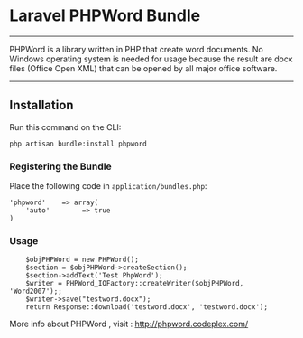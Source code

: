 # Laravel PHPWord Bundle

---

PHPWord is a library written in PHP that create word documents.
No Windows operating system is needed for usage because the result are docx files (Office Open XML) that can be opened by all major office software.

---

## Installation

Run this command on the CLI:

    php artisan bundle:install phpword

### Registering the Bundle

Place the following code in ``application/bundles.php``:


    'phpword'    => array(
        'auto'        => true
    )


### Usage ####

  		$objPHPWord = new PHPWord();
		$section = $objPHPWord->createSection();
		$section->addText('Test PhpWord');
		$writer = PHPWord_IOFactory::createWriter($objPHPWord, 'Word2007');;
		$writer->save("testword.docx");
		return Response::download('testword.docx', 'testword.docx');


More info about PHPWord , visit : http://phpword.codeplex.com/
